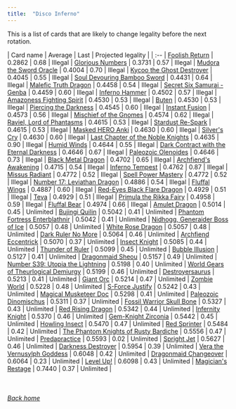 ```yaml
---
title:  "Disco Inferno"
---
```


This is a list of cards that are likely to change legality before the next rotation.

| Card name | Average | Last | Projected legality |
| :-- |
[Foolish Return](https://db.ygoprodeck.com/card/?search=Foolish%20Return) | 0.2862 | 0.68 | Illegal |
[Glorious Numbers](https://db.ygoprodeck.com/card/?search=Glorious%20Numbers) | 0.3731 | 0.57 | Illegal |
[Mudora the Sword Oracle](https://db.ygoprodeck.com/card/?search=Mudora%20the%20Sword%20Oracle) | 0.4004 | 0.70 | Illegal |
[Kycoo the Ghost Destroyer](https://db.ygoprodeck.com/card/?search=Kycoo%20the%20Ghost%20Destroyer) | 0.4045 | 0.55 | Illegal |
[Soul Devouring Bamboo Sword](https://db.ygoprodeck.com/card/?search=Soul%20Devouring%20Bamboo%20Sword) | 0.4431 | 0.64 | Illegal |
[Malefic Truth Dragon](https://db.ygoprodeck.com/card/?search=Malefic%20Truth%20Dragon) | 0.4458 | 0.54 | Illegal |
[Secret Six Samurai - Genba](https://db.ygoprodeck.com/card/?search=Secret%20Six%20Samurai%20-%20Genba) | 0.4459 | 0.60 | Illegal |
[Inferno Hammer](https://db.ygoprodeck.com/card/?search=Inferno%20Hammer) | 0.4502 | 0.57 | Illegal |
[Amazoness Fighting Spirit](https://db.ygoprodeck.com/card/?search=Amazoness%20Fighting%20Spirit) | 0.4530 | 0.53 | Illegal |
[Buten](https://db.ygoprodeck.com/card/?search=Buten) | 0.4530 | 0.53 | Illegal |
[Piercing the Darkness](https://db.ygoprodeck.com/card/?search=Piercing%20the%20Darkness) | 0.4545 | 0.60 | Illegal |
[Instant Fusion](https://db.ygoprodeck.com/card/?search=Instant%20Fusion) | 0.4573 | 0.56 | Illegal |
[Mischief of the Gnomes](https://db.ygoprodeck.com/card/?search=Mischief%20of%20the%20Gnomes) | 0.4574 | 0.62 | Illegal |
[Raviel, Lord of Phantasms](https://db.ygoprodeck.com/card/?search=Raviel,%20Lord%20of%20Phantasms) | 0.4615 | 0.53 | Illegal |
[Stardust Re-Spark](https://db.ygoprodeck.com/card/?search=Stardust%20Re-Spark) | 0.4615 | 0.53 | Illegal |
[Masked HERO Anki](https://db.ygoprodeck.com/card/?search=Masked%20HERO%20Anki) | 0.4630 | 0.60 | Illegal |
[Silver's Cry](https://db.ygoprodeck.com/card/?search=Silver's%20Cry) | 0.4630 | 0.60 | Illegal |
[Last Chapter of the Noble Knights](https://db.ygoprodeck.com/card/?search=Last%20Chapter%20of%20the%20Noble%20Knights) | 0.4635 | 0.90 | Illegal |
[Humid Winds](https://db.ygoprodeck.com/card/?search=Humid%20Winds) | 0.4644 | 0.55 | Illegal |
[Dark Contract with the Eternal Darkness](https://db.ygoprodeck.com/card/?search=Dark%20Contract%20with%20the%20Eternal%20Darkness) | 0.4646 | 0.67 | Illegal |
[Paleozoic Olenoides](https://db.ygoprodeck.com/card/?search=Paleozoic%20Olenoides) | 0.4646 | 0.73 | Illegal |
[Black Metal Dragon](https://db.ygoprodeck.com/card/?search=Black%20Metal%20Dragon) | 0.4702 | 0.65 | Illegal |
[Archfiend's Awakening](https://db.ygoprodeck.com/card/?search=Archfiend's%20Awakening) | 0.4715 | 0.54 | Illegal |
[Inferno Tempest](https://db.ygoprodeck.com/card/?search=Inferno%20Tempest) | 0.4762 | 0.87 | Illegal |
[Missus Radiant](https://db.ygoprodeck.com/card/?search=Missus%20Radiant) | 0.4772 | 0.52 | Illegal |
[Spell Power Mastery](https://db.ygoprodeck.com/card/?search=Spell%20Power%20Mastery) | 0.4772 | 0.52 | Illegal |
[Number 17: Leviathan Dragon](https://db.ygoprodeck.com/card/?search=Number%2017:%20Leviathan%20Dragon) | 0.4886 | 0.54 | Illegal |
[Fluffal Wings](https://db.ygoprodeck.com/card/?search=Fluffal%20Wings) | 0.4887 | 0.60 | Illegal |
[Red-Eyes Black Flare Dragon](https://db.ygoprodeck.com/card/?search=Red-Eyes%20Black%20Flare%20Dragon) | 0.4929 | 0.51 | Illegal |
[Teva](https://db.ygoprodeck.com/card/?search=Teva) | 0.4929 | 0.51 | Illegal |
[Primula the Rikka Fairy](https://db.ygoprodeck.com/card/?search=Primula%20the%20Rikka%20Fairy) | 0.4958 | 0.59 | Illegal |
[Fluffal Bear](https://db.ygoprodeck.com/card/?search=Fluffal%20Bear) | 0.4974 | 0.66 | Illegal |
[Amulet Dragon](https://db.ygoprodeck.com/card/?search=Amulet%20Dragon) | 0.5014 | 0.45 | Unlimited |
[Bujingi Quilin](https://db.ygoprodeck.com/card/?search=Bujingi%20Quilin) | 0.5042 | 0.41 | Unlimited |
[Phantom Fortress Enterblathnir](https://db.ygoprodeck.com/card/?search=Phantom%20Fortress%20Enterblathnir) | 0.5042 | 0.41 | Unlimited |
[Nidhogg, Generaider Boss of Ice](https://db.ygoprodeck.com/card/?search=Nidhogg,%20Generaider%20Boss%20of%20Ice) | 0.5057 | 0.48 | Unlimited |
[White Rose Dragon](https://db.ygoprodeck.com/card/?search=White%20Rose%20Dragon) | 0.5057 | 0.48 | Unlimited |
[Dark Ruler No More](https://db.ygoprodeck.com/card/?search=Dark%20Ruler%20No%20More) | 0.5064 | 0.46 | Unlimited |
[Archfiend Eccentrick](https://db.ygoprodeck.com/card/?search=Archfiend%20Eccentrick) | 0.5070 | 0.37 | Unlimited |
[Insect Knight](https://db.ygoprodeck.com/card/?search=Insect%20Knight) | 0.5085 | 0.44 | Unlimited |
[Thunder of Ruler](https://db.ygoprodeck.com/card/?search=Thunder%20of%20Ruler) | 0.5099 | 0.45 | Unlimited |
[Bubble Illusion](https://db.ygoprodeck.com/card/?search=Bubble%20Illusion) | 0.5127 | 0.41 | Unlimited |
[Dragonmaid Sheou](https://db.ygoprodeck.com/card/?search=Dragonmaid%20Sheou) | 0.5157 | 0.49 | Unlimited |
[Number S39: Utopia the Lightning](https://db.ygoprodeck.com/card/?search=Number%20S39:%20Utopia%20the%20Lightning) | 0.5198 | 0.40 | Unlimited |
[World Gears of Theurlogical Demiurgy](https://db.ygoprodeck.com/card/?search=World%20Gears%20of%20Theurlogical%20Demiurgy) | 0.5199 | 0.46 | Unlimited |
[Destroyersaurus](https://db.ygoprodeck.com/card/?search=Destroyersaurus) | 0.5213 | 0.41 | Unlimited |
[Giant Orc](https://db.ygoprodeck.com/card/?search=Giant%20Orc) | 0.5214 | 0.47 | Unlimited |
[Zombie World](https://db.ygoprodeck.com/card/?search=Zombie%20World) | 0.5228 | 0.48 | Unlimited |
[S-Force Justify](https://db.ygoprodeck.com/card/?search=S-Force%20Justify) | 0.5242 | 0.43 | Unlimited |
[Magical Musketeer Doc](https://db.ygoprodeck.com/card/?search=Magical%20Musketeer%20Doc) | 0.5298 | 0.41 | Unlimited |
[Paleozoic Dinomischus](https://db.ygoprodeck.com/card/?search=Paleozoic%20Dinomischus) | 0.5311 | 0.37 | Unlimited |
[Fossil Warrior Skull Bone](https://db.ygoprodeck.com/card/?search=Fossil%20Warrior%20Skull%20Bone) | 0.5327 | 0.43 | Unlimited |
[Red Rising Dragon](https://db.ygoprodeck.com/card/?search=Red%20Rising%20Dragon) | 0.5342 | 0.44 | Unlimited |
[Infernity Knight](https://db.ygoprodeck.com/card/?search=Infernity%20Knight) | 0.5370 | 0.46 | Unlimited |
[Gem-Knight Zirconia](https://db.ygoprodeck.com/card/?search=Gem-Knight%20Zirconia) | 0.5442 | 0.45 | Unlimited |
[Howling Insect](https://db.ygoprodeck.com/card/?search=Howling%20Insect) | 0.5470 | 0.47 | Unlimited |
[Red Sprinter](https://db.ygoprodeck.com/card/?search=Red%20Sprinter) | 0.5484 | 0.42 | Unlimited |
[The Phantom Knights of Rusty Bardiche](https://db.ygoprodeck.com/card/?search=The%20Phantom%20Knights%20of%20Rusty%20Bardiche) | 0.5556 | 0.47 | Unlimited |
[Predapractice](https://db.ygoprodeck.com/card/?search=Predapractice) | 0.5593 | 0.02 | Unlimited |
[Spright Jet](https://db.ygoprodeck.com/card/?search=Spright%20Jet) | 0.5627 | 0.46 | Unlimited |
[Darkness Destroyer](https://db.ygoprodeck.com/card/?search=Darkness%20Destroyer) | 0.5954 | 0.39 | Unlimited |
[Vera the Vernusylph Goddess](https://db.ygoprodeck.com/card/?search=Vera%20the%20Vernusylph%20Goddess) | 0.6048 | 0.42 | Unlimited |
[Dragonmaid Changeover](https://db.ygoprodeck.com/card/?search=Dragonmaid%20Changeover) | 0.6064 | 0.23 | Unlimited |
[Level Up!](https://db.ygoprodeck.com/card/?search=Level%20Up!) | 0.6098 | 0.43 | Unlimited |
[Magician's Restage](https://db.ygoprodeck.com/card/?search=Magician's%20Restage) | 0.7440 | 0.37 | Unlimited |

<br>

###### [Back home](index)